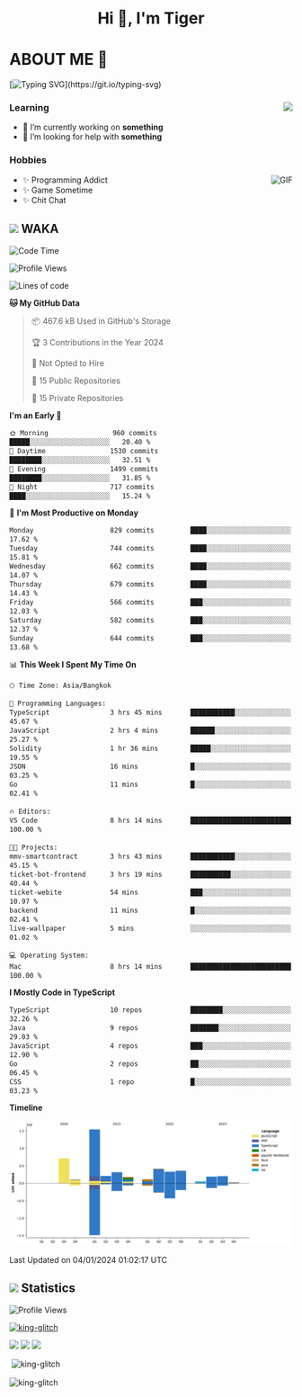 <h1 align="center">Hi 👋, I'm Tiger</h1>




# ABOUT ME 💬

[![Typing SVG](https://readme-typing-svg.herokuapp.com?color=22F771&vCenter=true&lines=A+perssionate+developer+from+nowhere.)](https://git.io/typing-svg)

<div>
 <img align="right" src="https://spotify-github-profile.vercel.app/api/view?uid=12129734423&cover_image=false&theme=default&bar_color=22d016&bar_color_cover=true" />
 <h3>Learning</h3>
 
 <ul>
  <li>🔭 I’m currently working on <b>something</b></li>
  <li>🤝 I’m looking for help with <b>something</b></li>
 </ul>
 
</div>
<div>
 <h3>Hobbies</h3>
 <img align="right" height="475px"  alt="GIF" src="https://i.pinimg.com/originals/1f/b7/db/1fb7dbee557e5ed509f7517da8a84d58.gif" />
 <ul>
  <li>✨ Programming Addict</li>
  <li>✨ Game Sometime</li>
  <li>✨ Chit Chat</li>
 </ul>
 
</div>



## <img height="40" src="https://raw.githubusercontent.com/innng/innng/master/assets/kyubey.gif"/> WAKA

<!--START_SECTION:waka-->
![Code Time](http://img.shields.io/badge/Code%20Time-1%2C740%20hrs%2045%20mins-blue)

![Profile Views](http://img.shields.io/badge/Profile%20Views-2-blue)

![Lines of code](https://img.shields.io/badge/From%20Hello%20World%20I%27ve%20Written-4.7%20million%20lines%20of%20code-blue)

**🐱 My GitHub Data** 

> 📦 467.6 kB Used in GitHub's Storage 
 > 
> 🏆 3 Contributions in the Year 2024
 > 
> 🚫 Not Opted to Hire
 > 
> 📜 15 Public Repositories 
 > 
> 🔑 15 Private Repositories 
 > 
**I'm an Early 🐤** 

```text
🌞 Morning                960 commits         █████░░░░░░░░░░░░░░░░░░░░   20.40 % 
🌆 Daytime                1530 commits        ████████░░░░░░░░░░░░░░░░░   32.51 % 
🌃 Evening                1499 commits        ████████░░░░░░░░░░░░░░░░░   31.85 % 
🌙 Night                  717 commits         ████░░░░░░░░░░░░░░░░░░░░░   15.24 % 
```
📅 **I'm Most Productive on Monday** 

```text
Monday                   829 commits         ████░░░░░░░░░░░░░░░░░░░░░   17.62 % 
Tuesday                  744 commits         ████░░░░░░░░░░░░░░░░░░░░░   15.81 % 
Wednesday                662 commits         ████░░░░░░░░░░░░░░░░░░░░░   14.07 % 
Thursday                 679 commits         ████░░░░░░░░░░░░░░░░░░░░░   14.43 % 
Friday                   566 commits         ███░░░░░░░░░░░░░░░░░░░░░░   12.03 % 
Saturday                 582 commits         ███░░░░░░░░░░░░░░░░░░░░░░   12.37 % 
Sunday                   644 commits         ███░░░░░░░░░░░░░░░░░░░░░░   13.68 % 
```


📊 **This Week I Spent My Time On** 

```text
🕑︎ Time Zone: Asia/Bangkok

💬 Programming Languages: 
TypeScript               3 hrs 45 mins       ███████████░░░░░░░░░░░░░░   45.67 % 
JavaScript               2 hrs 4 mins        ██████░░░░░░░░░░░░░░░░░░░   25.27 % 
Solidity                 1 hr 36 mins        █████░░░░░░░░░░░░░░░░░░░░   19.55 % 
JSON                     16 mins             █░░░░░░░░░░░░░░░░░░░░░░░░   03.25 % 
Go                       11 mins             █░░░░░░░░░░░░░░░░░░░░░░░░   02.41 % 

🔥 Editors: 
VS Code                  8 hrs 14 mins       █████████████████████████   100.00 % 

🐱‍💻 Projects: 
mmv-smartcontract        3 hrs 43 mins       ███████████░░░░░░░░░░░░░░   45.15 % 
ticket-bot-frontend      3 hrs 19 mins       ██████████░░░░░░░░░░░░░░░   40.44 % 
ticket-webite            54 mins             ███░░░░░░░░░░░░░░░░░░░░░░   10.97 % 
backend                  11 mins             █░░░░░░░░░░░░░░░░░░░░░░░░   02.41 % 
live-wallpaper           5 mins              ░░░░░░░░░░░░░░░░░░░░░░░░░   01.02 % 

💻 Operating System: 
Mac                      8 hrs 14 mins       █████████████████████████   100.00 % 
```

**I Mostly Code in TypeScript** 

```text
TypeScript               10 repos            ████████░░░░░░░░░░░░░░░░░   32.26 % 
Java                     9 repos             ███████░░░░░░░░░░░░░░░░░░   29.03 % 
JavaScript               4 repos             ███░░░░░░░░░░░░░░░░░░░░░░   12.90 % 
Go                       2 repos             ██░░░░░░░░░░░░░░░░░░░░░░░   06.45 % 
CSS                      1 repo              █░░░░░░░░░░░░░░░░░░░░░░░░   03.23 % 
```



**Timeline**

![Lines of Code chart](https://raw.githubusercontent.com/king-glitch/king-glitch/main/assets/bar_graph.png)


 Last Updated on 04/01/2024 01:02:17 UTC
<!--END_SECTION:waka-->
## <img height="40" src="https://raw.githubusercontent.com/innng/innng/master/assets/kyubey.gif"/> Statistics
![Profile Views](https://komarev.com/ghpvc/?username=king-glitch)  

<p align="left"> 
 <a href="https://github.com/ryo-ma/github-profile-trophy">
  <img src="https://github-profile-trophy.vercel.app/?username=king-glitch&theme=dracula" alt="king-glitch" />
 </a> </p>

![](https://github-profile-summary-cards.vercel.app/api/cards/profile-details?username=king-glitch&theme=dracula)
![](https://github-profile-summary-cards.vercel.app/api/cards/stats?username=king-glitch&theme=dracula) 
![](https://github-profile-summary-cards.vercel.app/api/cards/productive-time?username=king-glitch&theme=dracula)


<p>&nbsp;<img align="center" src="https://github-readme-stats.vercel.app/api?username=king-glitch&theme=dracula" alt="king-glitch" /></p>

<p><img align="center" src="https://github-readme-streak-stats.herokuapp.com/?user=king-glitch&theme=dracula" alt="king-glitch" /></p>
